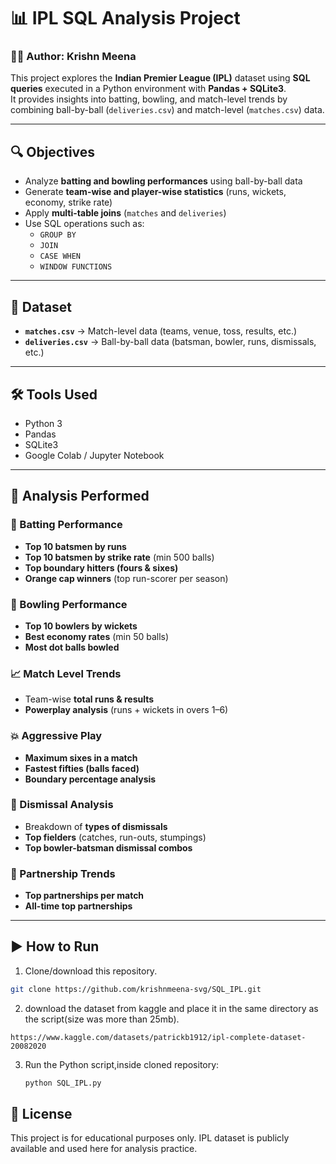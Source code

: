 # 📊 IPL SQL Analysis Project

### 🧑‍💻 Author: Krishn Meena  

This project explores the **Indian Premier League (IPL)** dataset using **SQL queries** executed in a Python environment with **Pandas + SQLite3**.  
It provides insights into batting, bowling, and match-level trends by combining ball-by-ball (`deliveries.csv`) and match-level (`matches.csv`) data.  

---

## 🔍 Objectives
- Analyze **batting and bowling performances** using ball-by-ball data  
- Generate **team-wise and player-wise statistics** (runs, wickets, economy, strike rate)  
- Apply **multi-table joins** (`matches` and `deliveries`)  
- Use SQL operations such as:
  - `GROUP BY`
  - `JOIN`
  - `CASE WHEN`
  - `WINDOW FUNCTIONS`  

---

## 📁 Dataset
- **`matches.csv`** → Match-level data (teams, venue, toss, results, etc.)  
- **`deliveries.csv`** → Ball-by-ball data (batsman, bowler, runs, dismissals, etc.)  

---

## 🛠️ Tools Used
- Python 3  
- Pandas  
- SQLite3  
- Google Colab / Jupyter Notebook  

---

## 📌 Analysis Performed

### 🏏 Batting Performance
- **Top 10 batsmen by runs**  
- **Top 10 batsmen by strike rate** (min 500 balls)  
- **Top boundary hitters (fours & sixes)**  
- **Orange cap winners** (top run-scorer per season)  

### 🎯 Bowling Performance
- **Top 10 bowlers by wickets**  
- **Best economy rates** (min 50 balls)  
- **Most dot balls bowled**  

### 📈 Match Level Trends
- Team-wise **total runs & results**  
- **Powerplay analysis** (runs + wickets in overs 1–6)  

### 💥 Aggressive Play
- **Maximum sixes in a match**  
- **Fastest fifties (balls faced)**  
- **Boundary percentage analysis**  

### 🧹 Dismissal Analysis
- Breakdown of **types of dismissals**  
- **Top fielders** (catches, run-outs, stumpings)  
- **Top bowler-batsman dismissal combos**  

### 🤝 Partnership Trends
- **Top partnerships per match**  
- **All-time top partnerships**  

---

## ▶️ How to Run
1. Clone/download this repository.  
```bash
git clone https://github.com/krishnmeena-svg/SQL_IPL.git
```  
2. download the dataset from kaggle and place it in the same directory as the script(size was more than 25mb).
```Link
https://www.kaggle.com/datasets/patrickb1912/ipl-complete-dataset-20082020
```

3. Run the Python script,inside cloned repository:  
   ```bash
   python SQL_IPL.py


## 📜 License

This project is for educational purposes only.
IPL dataset is publicly available and used here for analysis practice.